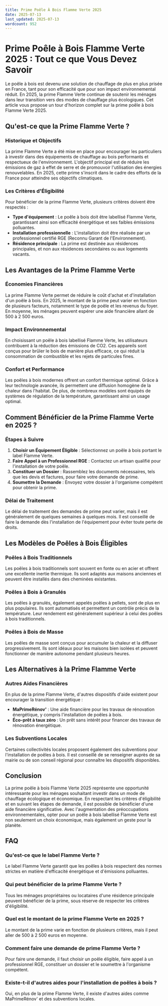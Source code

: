 ```yaml
---
title: Prime Poêle À Bois Flamme Verte 2025
date: 2025-07-13
last_updated: 2025-07-13
wordcount: 952
---
```


# Prime Poêle à Bois Flamme Verte 2025 : Tout ce que Vous Devez Savoir

Le poêle à bois est devenu une solution de chauffage de plus en plus prisée en France, tant pour son efficacité que pour son impact environnemental réduit. En 2025, la prime Flamme Verte continue de soutenir les ménages dans leur transition vers des modes de chauffage plus écologiques. Cet article vous propose un tour d'horizon complet sur la prime poêle à bois Flamme Verte 2025.

## Qu'est-ce que la Prime Flamme Verte ?

### Historique et Objectifs

La prime Flamme Verte a été mise en place pour encourager les particuliers à investir dans des équipements de chauffage au bois performants et respectueux de l'environnement. L'objectif principal est de réduire les émissions de gaz à effet de serre et de promouvoir l'utilisation des énergies renouvelables. En 2025, cette prime s'inscrit dans le cadre des efforts de la France pour atteindre ses objectifs climatiques.

### Les Critères d'Éligibilité

Pour bénéficier de la prime Flamme Verte, plusieurs critères doivent être respectés :

- **Type d'équipement** : Le poêle à bois doit être labellisé Flamme Verte, garantissant ainsi son efficacité énergétique et ses faibles émissions polluantes.
- **Installation professionnelle** : L'installation doit être réalisée par un professionnel certifié RGE (Reconnu Garant de l'Environnement).
- **Résidence principale** : La prime est destinée aux résidences principales, et non aux résidences secondaires ou aux logements vacants.

## Les Avantages de la Prime Flamme Verte

### Économies Financières

La prime Flamme Verte permet de réduire le coût d'achat et d'installation d'un poêle à bois. En 2025, le montant de la prime peut varier en fonction de plusieurs facteurs, notamment le type de poêle et les revenus du foyer. En moyenne, les ménages peuvent espérer une aide financière allant de 500 à 2 500 euros.

### Impact Environnemental

En choisissant un poêle à bois labellisé Flamme Verte, les utilisateurs contribuent à la réduction des émissions de CO2. Ces appareils sont conçus pour brûler le bois de manière plus efficace, ce qui réduit la consommation de combustible et les rejets de particules fines.

### Confort et Performance

Les poêles à bois modernes offrent un confort thermique optimal. Grâce à leur technologie avancée, ils permettent une diffusion homogène de la chaleur dans l'habitat. De plus, de nombreux modèles sont équipés de systèmes de régulation de la température, garantissant ainsi un usage optimal.

## Comment Bénéficier de la Prime Flamme Verte en 2025 ?

### Étapes à Suivre

1. **Choisir un Équipement Éligible** : Sélectionnez un poêle à bois portant le label Flamme Verte.
2. **Faire Appel à un Professionnel RGE** : Contactez un artisan qualifié pour l'installation de votre poêle.
3. **Constituer un Dossier** : Rassemblez les documents nécessaires, tels que les devis et factures, pour faire votre demande de prime.
4. **Soumettre la Demande** : Envoyez votre dossier à l'organisme compétent pour obtenir la prime.

### Délai de Traitement

Le délai de traitement des demandes de prime peut varier, mais il est généralement de quelques semaines à quelques mois. Il est conseillé de faire la demande dès l'installation de l'équipement pour éviter toute perte de droits.

## Les Modèles de Poêles à Bois Éligibles

### Poêles à Bois Traditionnels

Les poêles à bois traditionnels sont souvent en fonte ou en acier et offrent une excellente inertie thermique. Ils sont adaptés aux maisons anciennes et peuvent être installés dans des cheminées existantes.

### Poêles à Bois à Granulés

Les poêles à granulés, également appelés poêles à pellets, sont de plus en plus populaires. Ils sont automatisés et permettent un contrôle précis de la température. Leur rendement est généralement supérieur à celui des poêles à bois traditionnels.

### Poêles à Bois de Masse

Les poêles de masse sont conçus pour accumuler la chaleur et la diffuser progressivement. Ils sont idéaux pour les maisons bien isolées et peuvent fonctionner de manière autonome pendant plusieurs heures.

## Les Alternatives à la Prime Flamme Verte

### Autres Aides Financières

En plus de la prime Flamme Verte, d'autres dispositifs d'aide existent pour encourager la transition énergétique :

- **MaPrimeRénov'** : Une aide financière pour les travaux de rénovation énergétique, y compris l'installation de poêles à bois.
- **Éco-prêt à taux zéro** : Un prêt sans intérêt pour financer des travaux de rénovation énergétique.

### Les Subventions Locales

Certaines collectivités locales proposent également des subventions pour l'installation de poêles à bois. Il est conseillé de se renseigner auprès de sa mairie ou de son conseil régional pour connaître les dispositifs disponibles.

## Conclusion

La prime poêle à bois Flamme Verte 2025 représente une opportunité intéressante pour les ménages souhaitant investir dans un mode de chauffage écologique et économique. En respectant les critères d'éligibilité et en suivant les étapes de demande, il est possible de bénéficier d'une aide financière significative. Avec l'augmentation des préoccupations environnementales, opter pour un poêle à bois labellisé Flamme Verte est non seulement un choix économique, mais également un geste pour la planète.

## FAQ

### Qu'est-ce que le label Flamme Verte ?

Le label Flamme Verte garantit que les poêles à bois respectent des normes strictes en matière d'efficacité énergétique et d'émissions polluantes.

### Qui peut bénéficier de la prime Flamme Verte ?

Tous les ménages propriétaires ou locataires d'une résidence principale peuvent bénéficier de la prime, sous réserve de respecter les critères d'éligibilité.

### Quel est le montant de la prime Flamme Verte en 2025 ?

Le montant de la prime varie en fonction de plusieurs critères, mais il peut aller de 500 à 2 500 euros en moyenne.

### Comment faire une demande de prime Flamme Verte ?

Pour faire une demande, il faut choisir un poêle éligible, faire appel à un professionnel RGE, constituer un dossier et le soumettre à l'organisme compétent.

### Existe-t-il d'autres aides pour l'installation de poêles à bois ?

Oui, en plus de la prime Flamme Verte, il existe d'autres aides comme MaPrimeRénov' et des subventions locales.